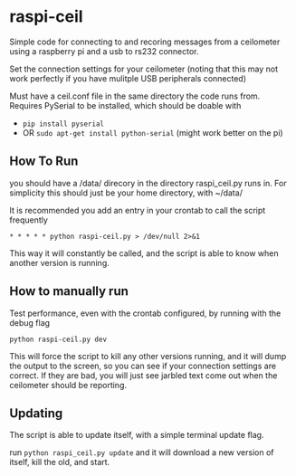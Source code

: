 raspi-ceil
==========

Simple code for connecting to and recoring messages from a ceilometer using a raspberry pi and a usb to rs232 connector.

Set the connection settings for your ceilometer (noting that this may not work perfectly if you have mulitple USB peripherals connected)

Must have a ceil.conf file in the same directory the code runs from. Requires PySerial to be installed, which should be doable with 
* `pip install pyserial`
* OR `sudo apt-get install python-serial` (might work better on the pi)

How To Run
----------

you should have a /data/ direcory in the directory raspi_ceil.py runs in. For simplicity this should just be your home directory, with ~/data/

It is recommended you add an entry in your crontab to call the script frequently

`* * * * * python raspi-ceil.py > /dev/null 2>&1`

This way it will constantly be called, and the script is able to know when another version is running.

How to manually run
-------------------
Test performance, even with the crontab configured, by running with the debug flag

`python raspi-ceil.py dev`

This will force the script to kill any other versions running, and it will dump the output to the screen, so you can see if your connection settings are correct. If they are bad, you will just see jarbled text come out when the ceilometer should be reporting. 

Updating
--------
The script is able to update itself, with a simple  terminal update flag.

run `python raspi_ceil.py update` and it will download a new version of itself, kill the old, and start.

